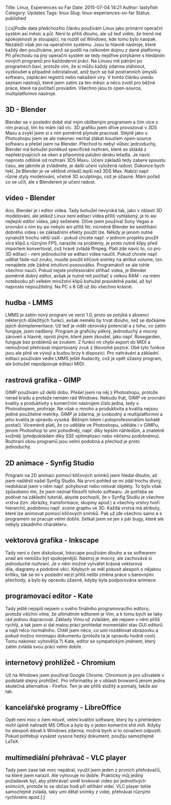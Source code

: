 Title: Linux, Experiences so Far
Date: 2015-07-04 14:21
Author: tastyfish
Category: Updates
Tags: linux
Slug: linux-experiences-so-far
Status: published

\[:cs\]Podle data předchozího článku používám Linux jako primární
operační systém asi měsíc a půl. Není to příliš dlouho, ale už teď
vidím, že trend mé spokojenosti je stoupající, na rozdíl od Windows, kde
tomu bylo naopak. Nezáleží však jen na operačním systému. Jsou to hlavně
nástroje, které každý den používáme, jenž se podílí na celkovém dojmu z
dané platformy. Při přechodu na jiný operační systém se tedy nejdříve
potýkáme s hledáním nových programů pro každodenní práci. Na Linuxu mě
pátrání po programech baví, protože vím, že si můžu každý zdarma
stáhnout, vyzkoušet a případně odinstalovat, aniž bych se bál
postranních úmyslů softwaru, zaplácání registrů nebo nakažení viry. V
tomto článku uvedu seznam nástrojů, které jsem zatím za ten měsíc a něco
zvolil pro běžné práce, které na počítači provádím. Všechno jsou to
open-source, multiplatformní nástroje.

3D - Blender
------------

Blender se v poslední době stal mým oblíbeným programem a čím více s ním
pracuji, tím ho mám rád víc. 3D grafiku jsem dříve provozoval v 3DS Maxu
a zvykl jsem si s ním poměrně plynule pracovat. Stejně jako u Photoshopu
jsem se ale nakonec nechal zlákat kouzlem open-source softwaru a přešel
jsem na Blender. Přechod to nebyl vůbec jednoduchý, Blender má bohužel
poněkud specifické rozhraní, které se skládá z nepřekrývajících se oken
a připomíná palubní desku letadla. Je navíc naprosto odlišné od rozhraní
3DS Maxu. Učení základů tedy zabere spoustu času, ale jakmile je
zvládnete, je další učení vyložená radost. Dokonce bych řekl, že Blender
je ve většině ohledů lepší než 3DS Max. Nabízí např. různé styly
modelování, včetně 3D sculptingu, což je úžasné. Mám pořád co se učit,
ale s Blenderem je učení radost.

video - Blender
---------------

Ano, Blender je i editor videa. Tady bohužel nevyniká tak, jako v
oblasti 3D modelování, ale jelikož Linux není editací videa příliš
vyhlášený, je to asi nejlepší editor videa, jaký seženete. Dříve jsem
používal Sony Vegas a srovnání s ním by asi nebylo ani příliš fér,
nicméně Blender ke sestříhání dobrého videa i se základními efekty
použít lze. Někdy je jenom nutné vynaložit trochu větší úsilí - pokud
chcete např. v jednom projektu použít více klipů s různými FPS, narazíte
na problémy, je proto nutné klipy před importem konvertovat, což hravě
zvládá ffmpeg. Platí zde navíc to, co pro 3D editaci - není jednoduché
se editaci videa naučit. Pokud chcete např. udělat fade-out zvuku,
musíte použít klíčové snímky na atribut volume, tzn. nenajdete zde žádné
intuitivní posouvátko. Programátoři se ale tohle všechno naučí. Pokud
nejste profesionální stříhač videa, je Blender poměrně dobrý editor,
avšak je nutné mít počítač s velkou RAM - na mém notebooku při velkém
množství klipů bohužel pravidelně padal, až byl naprosto nepoužitelný.
Na PC s 8 GB už šlo všechno krásně.

hudba - LMMS
------------

LMMS je zatím nový program ve verzi 1.0, proto se potýká s absencí
některých důležitých funkcí, avšak nemělo by trvat dlouho, než se
dočkáme jejich doimplementace. Už teď je vidět obrovský potenciál a z
toho, co zatím funguje, jsem nadšený. Program je graficky pěkný,
jednoduchý a mocný zároveň a hlavně, oproti jiným, které jsem zkoušel,
jako např. Rosegarden, funguje bez problémů se zvukem. Z funkcí mi chybí
export do MIDI a nemožnost přehrávat importovaný zvuk z libovolné
pozice. Obě tyto funkce jsou ale plně ve vývoji a budou brzy k
dispozici. Pro nahrávání a základní editaci používám vedle LMMS ještě
Audacity, což je opět úžasný program, ale bohužel nepodporuje editaci
MIDI.

rastrová grafika - GIMP
-----------------------

GIMP používám už delší dobu. Přešel jsem na něj z Photoshopu, protože
nerad kradu a protože nemám rád Windows. Nebudu lhát, GIMP ve srovnání
kvality a produktivity s komerčním nástrojem číslo jedna, tedy s
Photoshopem, prohraje. Ne však o mnoho a produktivita a kvalita nejsou
jediné použitelné metriky. GIMP je zdarma, je svobodný a multiplatformní
a jeho kvalita je opravdu vysoká. Běžným lidem i poloprofesionálům
bohatě postačí. Víceméně platí, že co uděláte ve Photoshopu, uděláte i v
GIMPu, jenom Photoshop to umí pohodlněji, např. díky lepším náhledům, a
znatelně svižněji (předpokládám díky SSE optimalizaci nebo něčemu
podobnému). Rozhraní obou programů jsou velmi podobná a přechod je proto
jednoduchý.

2D animace - Synfig Studio
--------------------------

Program na 2D animaci pomocí klíčových snímků jsem hledal dlouho, až
jsem naštěstí našel Synfig Studio. Na první pohled se mi zdál trochu
divný, nedokázal jsem v něm např. pohybovat nebo rotovat objekty. To
bylo však způsobeno tím, že jsem neznal filosofii tohoto softwaru. Je
potřeba se podívat na základní tutoriál, abyste pochopili, že v Synfig
Studiu je všechno vrstva (tzn. obrázky, transformace, skupiny apod.) a
všechny vrstvy tvoří hierarchii, podobnou např. scene graphu ve 3D.
Každá vrstva má atributy, které lze animovat pomocí klíčových snímků.
Pak už jde všechno samo a s programem se pracuje velmi dobře. Setkal
jsem se jen s pár bugy, které ale nebyly zásadního charakteru.

vektorová grafika - Inkscape
----------------------------

Tady není o čem diskutovat, Inkscape používám dlouho a se softwarem snad
ani nemůžu být spokojenější. Nástroj je mocný, ale zachovává si
jednoduché rozhraní. Je v něm možné vytvářet krásná vektorová
díla, diagramy a podobné věci. Kdybych se měl pokusit alespoň o nějakou
kritiku, tak se mi v poslední verzi příliš nelíbí změna práce s
barevnými přechody, a bylo by opravdu úžasné, kdyby byla podporována
animace.

programovací editor - Kate
--------------------------

Tady ještě nejspíš nejsem u svého finálního programovacího editoru,
protože všichni víme, že ultimátním editorem je Vim, a k tomu bych se
taky rád jednou dopracoval. Základy Vimu už zvládám, ale nejsem v něm
příliš rychlý, a tak jsem si dal malou práci prohledat momentální stav
GUI editorů a najít něco normálního. Chtěl jsem něco, co umí rozdělovat
obrazovku a pokud možno minimapu dokumentu (protože ta je opravdu hodně
cool). Tomu nakonec vyhověl(a ?) Kate, editor se sympatickým jménem,
který zatím zvládá svou práci velmi dobře.

internetový prohlížeč - Chromium
--------------------------------

Už na Windows jsem používal Google Chrome. Chromium je pro uživatele v
podstatě stejný prohlížeč. Pro informatiky je v oblasti browserů jenom
jedna skutečná alternativa - Firefox. Ten je ale příliš složitý a
pomalý, takže asi tak.

kancelářské programy - LibreOffice
----------------------------------

Opět není moc o čem mluvit, velmi kvalitní software, který by s
přehledem mohl úplně nahradit MS Office a bylo by o jeden komerční shit
míň. Kdyby ho alespoň dávali k Windows zdarma, možná bych si to označení
odpustil. Pokud potřebuji vysázet vysoce hezký dokument, použiju
samozřejmě LaTeX.

multimediální přehrávač - VLC player
------------------------------------

Tady jsem zase tak moc nepátral, využil jsem jeden z prvních přehrávačů,
na které jsem narazil. Ale vyhovuje mi dobře. Prakticky můj jediný
požadavek byl, aby přehrávač uměl krokovat video po jednotlivých
snímcích, protože to se občas hodí při stříhání videí. VLC player tohle
samozřejmě zvládá, taky umí dělat snímky z videí, přehrávat různými
rychlostmi apod.\[:\]
